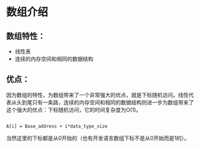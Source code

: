 # 数组介绍

## 数组特性：
*  线性表
*  连续的内存空间和相同的数据结构

## 优点：
因为数组的特性，为数组带来了一个非常强大的优点，就是下标随机访问。线性代表从头到尾只有一条路，连续的内存空间和相同的数据结构则进一步为数组带来了这个强大的优点：下标随机访问，它的时间复杂度为O(1)。
```这是它的随机下标访问的寻址公式，假如有个数组为A，那么在创建A的时候，会有一个A的内存地址：Base_address

A[i] = Base_address + i*data_type_size

````
当然这里的下标都是从0开始的（也有开发语言数组下标不是从0开始而是1的）。


